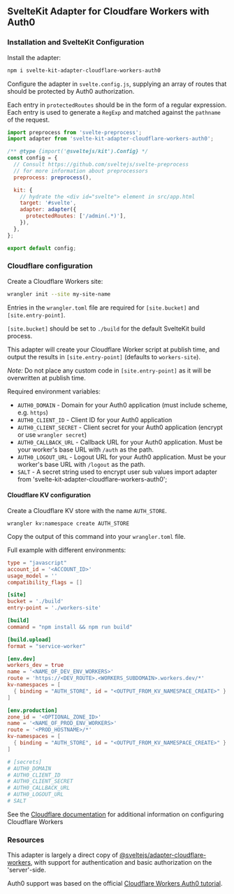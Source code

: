 ## SvelteKit Adapter for Cloudfare Workers with Auth0

### Installation and SvelteKit Configuration

Install the adapter:

```bash
npm i svelte-kit-adapter-cloudflare-workers-auth0
```

Configure the adapter in `svelte.config.js`, supplying an array
of routes that should be protected by Auth0 authorization.

Each entry in `protectedRoutes` should be in the form of a regular expression.
Each entry is used to generate a `RegExp` and matched against the `pathname` of the request.

```js
import preprocess from 'svelte-preprocess';
import adapter from 'svelte-kit-adapter-cloudflare-workers-auth0';

/** @type {import('@sveltejs/kit').Config} */
const config = {
  // Consult https://github.com/sveltejs/svelte-preprocess
  // for more information about preprocessors
  preprocess: preprocess(),

  kit: {
    // hydrate the <div id="svelte"> element in src/app.html
    target: '#svelte',
    adapter: adapter({
      protectedRoutes: ['/admin(.*)'],
    }),
  },
};

export default config;
```

### Cloudflare configuration

Create a Cloudflare Workers site:

```bash
wrangler init --site my-site-name
```

Entries in the `wrangler.toml` file are required for `[site.bucket]` and `[site.entry-point]`.

`[site.bucket]` should be set to `./build` for the default SvelteKit build process.

This adapter will create your Cloudflare Worker script at publish time, and output
the results in `[site.entry-point]` (defaults to `workers-site`).

_Note:_ Do not place any custom code in `[site.entry-point]` as it will be overwritten at publish time.

Required environment variables:

- `AUTH0_DOMAIN` - Domain for your Auth0 application (must include scheme, e.g. `https`)
- `AUTH0_CLIENT_ID` - Client ID for your Auth0 application
- `AUTH0_CLIENT_SECRET` - Client secret for your Auth0 application (encrypt or use `wrangler secret`)
- `AUTH0_CALLBACK_URL` - Callback URL for your Auth0 application. Must be your worker's base URL with `/auth` as the path.
- `AUTH0_LOGOUT_URL` - Logout URL for your Auth0 application. Must be your worker's base URL with `/logout` as the path.
- `SALT` - A secret string used to encrypt user sub values
  import adapter from 'svelte-kit-adapter-cloudflare-workers-auth0';

#### Cloudflare KV configuration

Create a Cloudflare KV store with the name `AUTH_STORE`.

```
wrangler kv:namespace create AUTH_STORE
```

Copy the output of this command into your `wrangler.toml` file.

Full example with different environments:

```toml
type = "javascript"
account_id = '<ACCOUNT_ID>'
usage_model = ''
compatibility_flags = []

[site]
bucket = './build'
entry-point = './workers-site'

[build]
command = "npm install && npm run build"

[build.upload]
format = "service-worker"

[env.dev]
workers_dev = true
name = '<NAME_OF_DEV_ENV_WORKERS>'
route = 'https://<DEV_ROUTE>.<WORKERS_SUBDOMAIN>.workers.dev/*'
kv-namespaces = [
  { binding = "AUTH_STORE", id = "<OUTPUT_FROM_KV_NAMESPACE_CREATE>" }
]

[env.production]
zone_id = '<OPTIONAL_ZONE_ID>'
name = '<NAME_OF_PROD_ENV_WORKERS>'
route = '<PROD_HOSTNAME>/*'
kv-namespaces = [
  { binding = "AUTH_STORE", id = "<OUTPUT_FROM_KV_NAMESPACE_CREATE>" }
]

# [secrets]
# AUTH0_DOMAIN
# AUTH0_CLIENT_ID
# AUTH0_CLIENT_SECRET
# AUTH0_CALLBACK_URL
# AUTH0_LOGOUT_URL
# SALT
```

See the [Cloudflare documentation](https://developers.cloudflare.com/workers/platform/sites/start-from-existing) for additional information on configuring Cloudflare Workers

### Resources

This adapter is largely a direct copy of [@sveltejs/adapter-cloudflare-workers](https://github.com/sveltejs/kit/tree/master/packages/adapter-cloudflare-workers), with support for authentication and basic authorization on the 'server'-side.

Auth0 support was based on the official [Cloudflare Workers Auth0 tutorial](https://developers.cloudflare.com/workers/tutorials/authorize-users-with-auth0).

